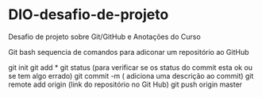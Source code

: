 # DIO-desafio-de-projeto
Desafio de projeto sobre Git/GitHub e Anotações do Curso 

Git bash sequencia de comandos para adiconar um repositório ao GitHub

git init
git add *
git status (para verificar se os status do commit esta ok ou se tem algo errado)
git commit -m ( adiciona uma descrição ao commit)
git remote add origin (link do repositório no Git Hub)
git push origin master 



